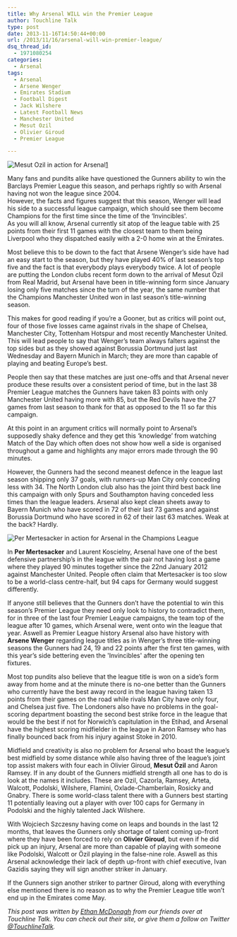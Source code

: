 ```yaml
---
title: Why Arsenal WILL win the Premier League
author: Touchline Talk
type: post
date: 2013-11-16T14:50:44+00:00
url: /2013/11/16/arsenal-will-win-premier-league/
dsq_thread_id:
  - 1971080254
categories:
  - Arsenal
tags:
  - Arsenal
  - Arsene Wenger
  - Emirates Stadium
  - Football Digest
  - Jack Wilshere
  - Latest Football News
  - Manchester United
  - Mesut Ozil
  - Olivier Giroud
  - Premier League

---
```

![Mesut Ozil in action for Arsenal](/wp-content/uploads/2013/11/Mesut-Ozil-Arsenal.jpg)[1]

Many fans and pundits alike have questioned the Gunners ability to win the Barclays Premier League this season, and perhaps rightly so with Arsenal having not won the league since 2004.   
However, the facts and figures suggest that this season, Wenger will lead his side to a successful league campaign, which should see them become Champions for the first time since the time of the &#8216;Invincibles'.   
As you will all know, Arsenal currently sit atop of the league table with 25 points from their first 11 games with the closest team to them being Liverpool who they dispatched <!--more--> easily with a 2-0 home win at the Emirates.

Most believe this to be down to the fact that Arsene Wenger’s side have had an easy start to the season, but they have played 40% of last season’s top five and the fact is that everybody plays everybody twice. A lot of people are putting the London clubs recent form down to the arrival of Mesut Özil from Real Madrid, but Arsenal have been in title-winning form since January losing only five matches since the turn of the year, the same number that the Champions Manchester United won in last season’s title-winning season.

This makes for good reading if you’re a Gooner, but as critics will point out, four of those five losses came against rivals in the shape of Chelsea, Manchester City, Tottenham Hotspur and most recently Manchester United. This will lead people to say that Wenger’s team always falters against the top sides but as they showed against Borussia Dortmund just last Wednesday and Bayern Munich in March; they are more than capable of playing and beating Europe’s best.

People then say that these matches are just one-offs and that Arsenal never produce these results over a consistent period of time, but in the last 38 Premier League matches the Gunners have taken 83 points with only Manchester United having more with 85, but the Red Devils have the 27 games from last season to thank for that as opposed to the 11 so far this campaign.

At this point in an argument critics will normally point to Arsenal’s supposedly shaky defence and they get this ‘knowledge’ from watching Match of the Day which often does not show how well a side is organised throughout a game and highlights any major errors made through the 90 minutes.

However, the Gunners had the second meanest defence in the league last season shipping only 37 goals, with runners-up Man City only conceding less with 34. The North London club also has the joint third best back line this campaign with only Spurs and Southampton having conceded less times than the league leaders. Arsenal also kept clean sheets away to Bayern Munich who have scored in 72 of their last 73 games and against Borussia Dortmund who have scored in 62 of their last 63 matches. Weak at the back? Hardly.

![Per Mertesacker in action for Arsenal in the Champions League](/wp-content/uploads/2013/11/Per-Mertesacker-Arsenal.jpg")

In **Per Mertesacker** and Laurent Koscielny, Arsenal have one of the best defensive partnership’s in the league with the pair not having lost a game where they played 90 minutes together since the 22nd January 2012 against Manchester United. People often claim that Mertesacker is too slow to be a world-class centre-half, but 94 caps for Germany would suggest differently.

If anyone still believes that the Gunners don’t have the potential to win this season’s Premier League they need only look to history to contradict them, for in three of the last four Premier League campaigns, the team top of the league after 10 games, which Arsenal were, went onto win the league that year. Aswell as Premier League history Arsenal also have history with **Arsene Wenger** regarding league titles as in Wenger’s three title-winning seasons the Gunners had 24, 19 and 22 points after the first ten games, with this year’s side bettering even the 'Invincibles' after the opening ten fixtures.

Most top pundits also believe that the league title is won on a side’s form away from home and at the minute there is no-one better than the Gunners who currently have the best away record in the league having taken 13 points from their games on the road while rivals Man City have only four, and Chelsea just five. The Londoners also have no problems in the goal-scoring department boasting the second best strike force in the league that would be the best if not for Norwich’s capitulation in the Etihad, and Arsenal have the highest scoring midfielder in the league in Aaron Ramsey who has finally bounced back from his injury against Stoke in 2010.

Midfield and creativity is also no problem for Arsenal who boast the league’s best midfield by some distance while also having three of the league’s joint top assist makers with four each in Olivier Giroud, **Mesut Özil** and Aaron Ramsey. If in any doubt of the Gunners midfield strength all one has to do is look at the names it includes. These are Ozil, Cazorla, Ramsey, Arteta, Walcott, Podolski, Wilshere, Flamini, Oxlade-Chamberlain, Rosicky and Gnabry. There is some world-class talent there with a Gunners best starting 11 potentially leaving out a player with over 100 caps for Germany in Podolski and the highly talented Jack Wilshere.

With Wojciech Szczesny having come on leaps and bounds in the last 12 months, that leaves the Gunners only shortage of talent coming up-front where they have been forced to rely on **Olivier Giroud**, but even if he did pick up an injury, Arsenal are more than capable of playing with someone like Podolski, Walcott or Özil playing in the false-nine role. Aswell as this Arsenal acknowledge their lack of depth up-front with chief executive, Ivan Gazidis saying they will sign another striker in January.

If the Gunners sign another striker to partner Giroud, along with everything else mentioned there is no reason as to why the Premier League title won’t end up in the Emirates come May.

_This post was written by [Ethan McDonagh][2] from our friends over at Touchline Talk. You can check out their site, or give them a follow on Twitter [@TouchlineTalk][3]._

 [1]: /wp-content/uploads/2013/11/Mesut-Ozil-Arsenal.jpg
 [2]: https://twitter.com/EytMcD
 [3]: https://twitter.com/touchlinetalk
